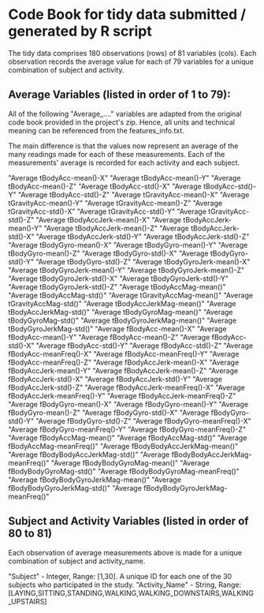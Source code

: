 # Code Book for tidy data submitted / generated by R script

The tidy data comprises 180 observations (rows) of 81 variables (cols).
Each observation records the average value for each of 79 variables for a unique combination of subject and activity.

## Average Variables (listed in order of 1 to 79):

All of the following "Average_...." variables are adapted from the original code book provided in the project's zip.
Hence, all units and technical meaning can be referenced from the features_info.txt.

The main difference is that the values now represent an average of the many readings made for each of these measurements.
Each of the measurements' average is recorded for each activity and each subject.

"Average tBodyAcc-mean()-X" 
"Average tBodyAcc-mean()-Y" 
"Average tBodyAcc-mean()-Z" 
"Average tBodyAcc-std()-X" 
"Average tBodyAcc-std()-Y" 
"Average tBodyAcc-std()-Z" 
"Average tGravityAcc-mean()-X" 
"Average tGravityAcc-mean()-Y" 
"Average tGravityAcc-mean()-Z" 
"Average tGravityAcc-std()-X" 
"Average tGravityAcc-std()-Y" 
"Average tGravityAcc-std()-Z" 
"Average tBodyAccJerk-mean()-X" 
"Average tBodyAccJerk-mean()-Y" 
"Average tBodyAccJerk-mean()-Z" 
"Average tBodyAccJerk-std()-X" 
"Average tBodyAccJerk-std()-Y" 
"Average tBodyAccJerk-std()-Z" 
"Average tBodyGyro-mean()-X" 
"Average tBodyGyro-mean()-Y" 
"Average tBodyGyro-mean()-Z" 
"Average tBodyGyro-std()-X" 
"Average tBodyGyro-std()-Y" 
"Average tBodyGyro-std()-Z" 
"Average tBodyGyroJerk-mean()-X" 
"Average tBodyGyroJerk-mean()-Y" 
"Average tBodyGyroJerk-mean()-Z" 
"Average tBodyGyroJerk-std()-X" 
"Average tBodyGyroJerk-std()-Y" 
"Average tBodyGyroJerk-std()-Z" 
"Average tBodyAccMag-mean()" 
"Average tBodyAccMag-std()" 
"Average tGravityAccMag-mean()" 
"Average tGravityAccMag-std()"
"Average tBodyAccJerkMag-mean()" 
"Average tBodyAccJerkMag-std()"
"Average tBodyGyroMag-mean()" 
"Average tBodyGyroMag-std()" 
"Average tBodyGyroJerkMag-mean()"
"Average tBodyGyroJerkMag-std()" 
"Average fBodyAcc-mean()-X" 
"Average fBodyAcc-mean()-Y" 
"Average fBodyAcc-mean()-Z" 
"Average fBodyAcc-std()-X" 
"Average fBodyAcc-std()-Y" 
"Average fBodyAcc-std()-Z"
"Average fBodyAcc-meanFreq()-X"
"Average fBodyAcc-meanFreq()-Y"
"Average fBodyAcc-meanFreq()-Z"
"Average fBodyAccJerk-mean()-X" 
"Average fBodyAccJerk-mean()-Y"
"Average fBodyAccJerk-mean()-Z" 
"Average fBodyAccJerk-std()-X" 
"Average fBodyAccJerk-std()-Y"
"Average fBodyAccJerk-std()-Z" 
"Average fBodyAccJerk-meanFreq()-X"
"Average fBodyAccJerk-meanFreq()-Y" 
"Average fBodyAccJerk-meanFreq()-Z" 
"Average fBodyGyro-mean()-X" 
"Average fBodyGyro-mean()-Y" 
"Average fBodyGyro-mean()-Z" 
"Average fBodyGyro-std()-X"
"Average fBodyGyro-std()-Y"
"Average fBodyGyro-std()-Z"
"Average fBodyGyro-meanFreq()-X" 
"Average fBodyGyro-meanFreq()-Y" 
"Average fBodyGyro-meanFreq()-Z" 
"Average fBodyAccMag-mean()"
"Average fBodyAccMag-std()" 
"Average fBodyAccMag-meanFreq()" 
"Average fBodyBodyAccJerkMag-mean()"
"Average fBodyBodyAccJerkMag-std()"
"Average fBodyBodyAccJerkMag-meanFreq()"
"Average fBodyBodyGyroMag-mean()"
"Average fBodyBodyGyroMag-std()" 
"Average fBodyBodyGyroMag-meanFreq()"
"Average fBodyBodyGyroJerkMag-mean()" 
"Average fBodyBodyGyroJerkMag-std()"
"Average fBodyBodyGyroJerkMag-meanFreq()"

## Subject and Activity Variables (listed in order of 80 to 81)

Each observation of average measurements above is made for a unique combination of subject and activity_name.

"Subject" - Integer, Range: [1,30]. A unique ID for each one of the 30 subjects who participated in the study.
"Activity_Name" - String, Range: [LAYING,SITTING,STANDING,WALKING,WALKING_DOWNSTAIRS,WALKING_UPSTAIRS]
